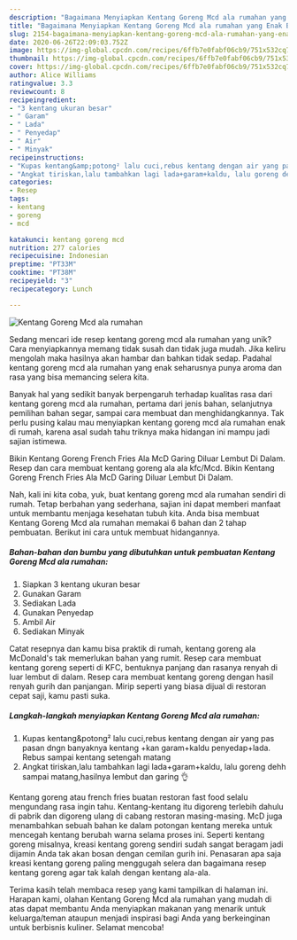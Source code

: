 ```yaml
---
description: "Bagaimana Menyiapkan Kentang Goreng Mcd ala rumahan yang Enak Banget"
title: "Bagaimana Menyiapkan Kentang Goreng Mcd ala rumahan yang Enak Banget"
slug: 2154-bagaimana-menyiapkan-kentang-goreng-mcd-ala-rumahan-yang-enak-banget
date: 2020-06-26T22:09:03.752Z
image: https://img-global.cpcdn.com/recipes/6ffb7e0fabf06cb9/751x532cq70/kentang-goreng-mcd-ala-rumahan-foto-resep-utama.jpg
thumbnail: https://img-global.cpcdn.com/recipes/6ffb7e0fabf06cb9/751x532cq70/kentang-goreng-mcd-ala-rumahan-foto-resep-utama.jpg
cover: https://img-global.cpcdn.com/recipes/6ffb7e0fabf06cb9/751x532cq70/kentang-goreng-mcd-ala-rumahan-foto-resep-utama.jpg
author: Alice Williams
ratingvalue: 3.3
reviewcount: 8
recipeingredient:
- "3 kentang ukuran besar"
- " Garam"
- " Lada"
- " Penyedap"
- " Air"
- " Minyak"
recipeinstructions:
- "Kupas kentang&amp;potong² lalu cuci,rebus kentang dengan air yang pas pasan dngn banyaknya kentang +kan garam+kaldu penyedap+lada. Rebus sampai kentang setengah matang"
- "Angkat tiriskan,lalu tambahkan lagi lada+garam+kaldu, lalu goreng dehh sampai matang,hasilnya lembut dan garing 👌"
categories:
- Resep
tags:
- kentang
- goreng
- mcd

katakunci: kentang goreng mcd 
nutrition: 277 calories
recipecuisine: Indonesian
preptime: "PT33M"
cooktime: "PT38M"
recipeyield: "3"
recipecategory: Lunch

---
```



![Kentang Goreng Mcd ala rumahan](https://img-global.cpcdn.com/recipes/6ffb7e0fabf06cb9/751x532cq70/kentang-goreng-mcd-ala-rumahan-foto-resep-utama.jpg)

Sedang mencari ide resep kentang goreng mcd ala rumahan yang unik? Cara menyiapkannya memang tidak susah dan tidak juga mudah. Jika keliru mengolah maka hasilnya akan hambar dan bahkan tidak sedap. Padahal kentang goreng mcd ala rumahan yang enak seharusnya punya aroma dan rasa yang bisa memancing selera kita.

Banyak hal yang sedikit banyak berpengaruh terhadap kualitas rasa dari kentang goreng mcd ala rumahan, pertama dari jenis bahan, selanjutnya pemilihan bahan segar, sampai cara membuat dan menghidangkannya. Tak perlu pusing kalau mau menyiapkan kentang goreng mcd ala rumahan enak di rumah, karena asal sudah tahu triknya maka hidangan ini mampu jadi sajian istimewa.

Bikin Kentang Goreng French Fries Ala McD Garing Diluar Lembut Di Dalam. Resep dan cara membuat kentang goreng ala ala kfc/Mcd. Bikin Kentang Goreng French Fries Ala McD Garing Diluar Lembut Di Dalam.


Nah, kali ini kita coba, yuk, buat kentang goreng mcd ala rumahan sendiri di rumah. Tetap berbahan yang sederhana, sajian ini dapat memberi manfaat untuk membantu menjaga kesehatan tubuh kita. Anda bisa membuat Kentang Goreng Mcd ala rumahan memakai 6 bahan dan 2 tahap pembuatan. Berikut ini cara untuk membuat hidangannya.

<!--inarticleads1-->

##### Bahan-bahan dan bumbu yang dibutuhkan untuk pembuatan Kentang Goreng Mcd ala rumahan:

1. Siapkan 3 kentang ukuran besar
1. Gunakan  Garam
1. Sediakan  Lada
1. Gunakan  Penyedap
1. Ambil  Air
1. Sediakan  Minyak


Catat resepnya dan kamu bisa praktik di rumah, kentang goreng ala McDonald&#39;s tak memerlukan bahan yang rumit. Resep cara membuat kentang goreng seperti di KFC, bentuknya panjang dan rasanya renyah di luar lembut di dalam. Resep cara membuat kentang goreng dengan hasil renyah gurih dan panjangan. Mirip seperti yang biasa dijual di restoran cepat saji, kamu pasti suka. 

<!--inarticleads2-->

##### Langkah-langkah menyiapkan Kentang Goreng Mcd ala rumahan:

1. Kupas kentang&amp;potong² lalu cuci,rebus kentang dengan air yang pas pasan dngn banyaknya kentang +kan garam+kaldu penyedap+lada. Rebus sampai kentang setengah matang
1. Angkat tiriskan,lalu tambahkan lagi lada+garam+kaldu, lalu goreng dehh sampai matang,hasilnya lembut dan garing 👌


Kentang goreng atau french fries buatan restoran fast food selalu mengundang rasa ingin tahu. Kentang-kentang itu digoreng terlebih dahulu di pabrik dan digoreng ulang di cabang restoran masing-masing. McD juga menambahkan sebuah bahan ke dalam potongan kentang mereka untuk mencegah kentang berubah warna selama proses ini. Seperti kentang goreng misalnya, kreasi kentang goreng sendiri sudah sangat beragam jadi dijamin Anda tak akan bosan dengan cemilan gurih ini. Penasaran apa saja kreasi kentang goreng paling menggugah selera dan bagaimana resep kentang goreng agar tak kalah dengan kentang ala-ala. 

Terima kasih telah membaca resep yang kami tampilkan di halaman ini. Harapan kami, olahan Kentang Goreng Mcd ala rumahan yang mudah di atas dapat membantu Anda menyiapkan makanan yang menarik untuk keluarga/teman ataupun menjadi inspirasi bagi Anda yang berkeinginan untuk berbisnis kuliner. Selamat mencoba!
